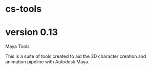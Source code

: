 # cs-tools
# version 0.13
Maya Tools

This is a suite of tools created to aid the 3D character creation and animation pipeline with Autodesk Maya.
